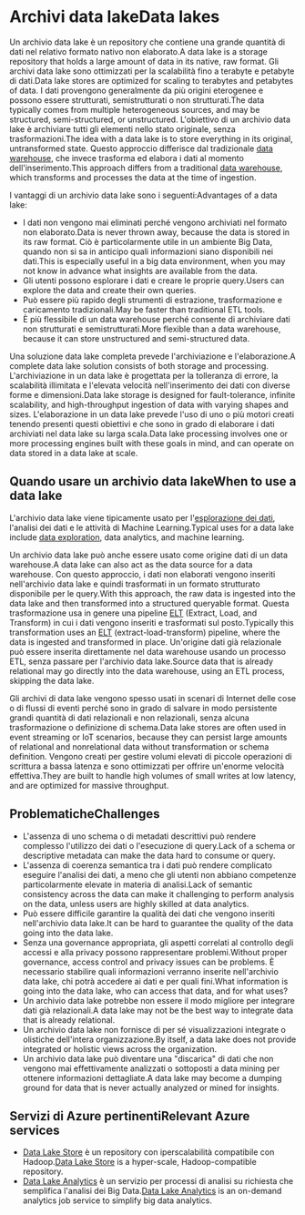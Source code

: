 # <a name="data-lakes"></a><span data-ttu-id="514f4-101">Archivi data lake</span><span class="sxs-lookup"><span data-stu-id="514f4-101">Data lakes</span></span>

<span data-ttu-id="514f4-102">Un archivio data lake è un repository che contiene una grande quantità di dati nel relativo formato nativo non elaborato.</span><span class="sxs-lookup"><span data-stu-id="514f4-102">A data lake is a storage repository that holds a large amount of data in its native, raw format.</span></span> <span data-ttu-id="514f4-103">Gli archivi data lake sono ottimizzati per la scalabilità fino a terabyte e petabyte di dati.</span><span class="sxs-lookup"><span data-stu-id="514f4-103">Data lake stores are optimized for scaling to terabytes and petabytes of data.</span></span> <span data-ttu-id="514f4-104">I dati provengono generalmente da più origini eterogenee e possono essere strutturati, semistrutturati o non strutturati.</span><span class="sxs-lookup"><span data-stu-id="514f4-104">The data typically comes from multiple heterogeneous sources, and may be structured, semi-structured, or unstructured.</span></span> <span data-ttu-id="514f4-105">L'obiettivo di un archivio data lake è archiviare tutti gli elementi nello stato originale, senza trasformazioni.</span><span class="sxs-lookup"><span data-stu-id="514f4-105">The idea with a data lake is to store everything in its original, untransformed state.</span></span> <span data-ttu-id="514f4-106">Questo approccio differisce dal tradizionale [data warehouse](../scenarios/data-warehousing.md), che invece trasforma ed elabora i dati al momento dell'inserimento.</span><span class="sxs-lookup"><span data-stu-id="514f4-106">This approach differs from a traditional [data warehouse](../scenarios/data-warehousing.md), which transforms and processes the data at the time of ingestion.</span></span>

<span data-ttu-id="514f4-107">I vantaggi di un archivio data lake sono i seguenti:</span><span class="sxs-lookup"><span data-stu-id="514f4-107">Advantages of a data lake:</span></span>

- <span data-ttu-id="514f4-108">I dati non vengono mai eliminati perché vengono archiviati nel formato non elaborato.</span><span class="sxs-lookup"><span data-stu-id="514f4-108">Data is never thrown away, because the data is stored in its raw format.</span></span> <span data-ttu-id="514f4-109">Ciò è particolarmente utile in un ambiente Big Data, quando non si sa in anticipo quali informazioni siano disponibili nei dati.</span><span class="sxs-lookup"><span data-stu-id="514f4-109">This is especially useful in a big data environment, when you may not know in advance what insights are available from the data.</span></span>
- <span data-ttu-id="514f4-110">Gli utenti possono esplorare i dati e creare le proprie query.</span><span class="sxs-lookup"><span data-stu-id="514f4-110">Users can explore the data and create their own queries.</span></span>
- <span data-ttu-id="514f4-111">Può essere più rapido degli strumenti di estrazione, trasformazione e caricamento tradizionali.</span><span class="sxs-lookup"><span data-stu-id="514f4-111">May be faster than traditional ETL tools.</span></span>
- <span data-ttu-id="514f4-112">È più flessibile di un data warehouse perché consente di archiviare dati non strutturati e semistrutturati.</span><span class="sxs-lookup"><span data-stu-id="514f4-112">More flexible than a data warehouse, because it can store unstructured and semi-structured data.</span></span> 

<span data-ttu-id="514f4-113">Una soluzione data lake completa prevede l'archiviazione e l'elaborazione.</span><span class="sxs-lookup"><span data-stu-id="514f4-113">A complete data lake solution consists of both storage and processing.</span></span> <span data-ttu-id="514f4-114">L'archiviazione in un data lake è progettata per la tolleranza di errore, la scalabilità illimitata e l'elevata velocità nell'inserimento dei dati con diverse forme e dimensioni.</span><span class="sxs-lookup"><span data-stu-id="514f4-114">Data lake storage is designed for fault-tolerance, infinite scalability, and high-throughput ingestion of data with varying shapes and sizes.</span></span> <span data-ttu-id="514f4-115">L'elaborazione in un data lake prevede l'uso di uno o più motori creati tenendo presenti questi obiettivi e che sono in grado di elaborare i dati archiviati nel data lake su larga scala.</span><span class="sxs-lookup"><span data-stu-id="514f4-115">Data lake processing involves one or more processing engines built with these goals in mind, and can operate on data stored in a data lake at scale.</span></span>

## <a name="when-to-use-a-data-lake"></a><span data-ttu-id="514f4-116">Quando usare un archivio data lake</span><span class="sxs-lookup"><span data-stu-id="514f4-116">When to use a data lake</span></span>

<span data-ttu-id="514f4-117">L'archivio data lake viene tipicamente usato per l'[esplorazione dei dati](../scenarios/interactive-data-exploration.md), l'analisi dei dati e le attività di Machine Learning.</span><span class="sxs-lookup"><span data-stu-id="514f4-117">Typical uses for a data lake include [data exploration](../scenarios/interactive-data-exploration.md), data analytics, and machine learning.</span></span> 

<span data-ttu-id="514f4-118">Un archivio data lake può anche essere usato come origine dati di un data warehouse.</span><span class="sxs-lookup"><span data-stu-id="514f4-118">A data lake can also act as the data source for a data warehouse.</span></span> <span data-ttu-id="514f4-119">Con questo approccio, i dati non elaborati vengono inseriti nell'archivio data lake e quindi trasformati in un formato strutturato disponibile per le query.</span><span class="sxs-lookup"><span data-stu-id="514f4-119">With this approach, the raw data is ingested into the data lake and then transformed into a structured queryable format.</span></span> <span data-ttu-id="514f4-120">Questa trasformazione usa in genere una pipeline [ELT](../scenarios/etl.md#extract-load-and-transform-elt) (Extract, Load, and Transform) in cui i dati vengono inseriti e trasformati sul posto.</span><span class="sxs-lookup"><span data-stu-id="514f4-120">Typically this transformation uses an [ELT](../scenarios/etl.md#extract-load-and-transform-elt) (extract-load-transform) pipeline, where the data is ingested and transformed in place.</span></span> <span data-ttu-id="514f4-121">Un'origine dati già relazionale può essere inserita direttamente nel data warehouse usando un processo ETL, senza passare per l'archivio data lake.</span><span class="sxs-lookup"><span data-stu-id="514f4-121">Source data that is already relational may go directly into the data warehouse, using an ETL process, skipping the data lake.</span></span>

<span data-ttu-id="514f4-122">Gli archivi di data lake vengono spesso usati in scenari di Internet delle cose o di flussi di eventi perché sono in grado di salvare in modo persistente grandi quantità di dati relazionali e non relazionali, senza alcuna trasformazione o definizione di schema.</span><span class="sxs-lookup"><span data-stu-id="514f4-122">Data lake stores are often used in event streaming or IoT scenarios, because they can persist large amounts of relational and nonrelational data without transformation or schema definition.</span></span> <span data-ttu-id="514f4-123">Vengono creati per gestire volumi elevati di piccole operazioni di scrittura a bassa latenza e sono ottimizzati per offrire un'enorme velocità effettiva.</span><span class="sxs-lookup"><span data-stu-id="514f4-123">They are built to handle high volumes of small writes at low latency, and are optimized for massive throughput.</span></span>

## <a name="challenges"></a><span data-ttu-id="514f4-124">Problematiche</span><span class="sxs-lookup"><span data-stu-id="514f4-124">Challenges</span></span>

- <span data-ttu-id="514f4-125">L'assenza di uno schema o di metadati descrittivi può rendere complesso l'utilizzo dei dati o l'esecuzione di query.</span><span class="sxs-lookup"><span data-stu-id="514f4-125">Lack of a schema or descriptive metadata can make the data hard to consume or query.</span></span>
- <span data-ttu-id="514f4-126">L'assenza di coerenza semantica tra i dati può rendere complicato eseguire l'analisi dei dati, a meno che gli utenti non abbiano competenze particolarmente elevate in materia di analisi.</span><span class="sxs-lookup"><span data-stu-id="514f4-126">Lack of semantic consistency across the data can make it challenging to perform analysis on the data, unless users are highly skilled at data analytics.</span></span>
- <span data-ttu-id="514f4-127">Può essere difficile garantire la qualità dei dati che vengono inseriti nell'archivio data lake.</span><span class="sxs-lookup"><span data-stu-id="514f4-127">It can be hard to guarantee the quality of the data going into the data lake.</span></span> 
- <span data-ttu-id="514f4-128">Senza una governance appropriata, gli aspetti correlati al controllo degli accessi e alla privacy possono rappresentare problemi.</span><span class="sxs-lookup"><span data-stu-id="514f4-128">Without proper governance, access control and privacy issues can be problems.</span></span> <span data-ttu-id="514f4-129">È necessario stabilire quali informazioni verranno inserite nell'archivio data lake, chi potrà accedere ai dati e per quali fini.</span><span class="sxs-lookup"><span data-stu-id="514f4-129">What information is going into the data lake, who can access that data, and for what uses?</span></span>
- <span data-ttu-id="514f4-130">Un archivio data lake potrebbe non essere il modo migliore per integrare dati già relazionali.</span><span class="sxs-lookup"><span data-stu-id="514f4-130">A data lake may not be the best way to integrate data that is already relational.</span></span>
- <span data-ttu-id="514f4-131">Un archivio data lake non fornisce di per sé visualizzazioni integrate o olistiche dell'intera organizzazione.</span><span class="sxs-lookup"><span data-stu-id="514f4-131">By itself, a data lake does not provide integrated or holistic views across the organization.</span></span> 
- <span data-ttu-id="514f4-132">Un archivio data lake può diventare una "discarica" di dati che non vengono mai effettivamente analizzati o sottoposti a data mining per ottenere informazioni dettagliate.</span><span class="sxs-lookup"><span data-stu-id="514f4-132">A data lake may become a dumping ground for data that is never actually analyzed or mined for insights.</span></span>

## <a name="relevant-azure-services"></a><span data-ttu-id="514f4-133">Servizi di Azure pertinenti</span><span class="sxs-lookup"><span data-stu-id="514f4-133">Relevant Azure services</span></span>

- <span data-ttu-id="514f4-134">[Data Lake Store](/azure/data-lake-store/) è un repository con iperscalabilità compatibile con Hadoop.</span><span class="sxs-lookup"><span data-stu-id="514f4-134">[Data Lake Store](/azure/data-lake-store/) is a hyper-scale, Hadoop-compatible repository.</span></span>
- <span data-ttu-id="514f4-135">[Data Lake Analytics](/azure/data-lake-analytics/) è un servizio per processi di analisi su richiesta che semplifica l'analisi dei Big Data.</span><span class="sxs-lookup"><span data-stu-id="514f4-135">[Data Lake Analytics](/azure/data-lake-analytics/) is an on-demand analytics job service to simplify big data analytics.</span></span>

